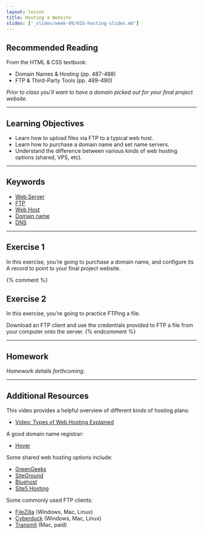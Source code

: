 ```yaml
---
layout: lesson
title: Hosting a Website
slides: ['_slides/week-09/01b-hosting-slides.md']
---
```


## Recommended Reading

From the HTML & CSS textbook:

- Domain Names & Hosting (pp. 487-488)
- FTP & Third-Party Tools (pp. 489-490)

*Prior to class you'll want to have a domain picked out for your final project website.*

---

## Learning Objectives

- Learn how to upload files via FTP to a typical web host.
- Learn how to purchase a domain name and set name servers.
- Understand the difference between various kinds of web hosting options (shared, VPS, etc).

---

## Keywords

- [Web Server](https://developer.mozilla.org/en-US/Learn/What_is_a_web_server)
- [FTP](https://developer.mozilla.org/en-US/Learn/Upload_files_to_a_web_server)
- [Web Host](http://en.wikipedia.org/wiki/Web_hosting_service)
- [Domain name](https://developer.mozilla.org/en-US/docs/Glossary/Domain_name)
- [DNS](http://searchnetworking.techtarget.com/definition/domain-name-system)

---

## Exercise 1

In this exercise, you're going to purchase a domain name, and configure its A record to point to your final project website.

{% comment %}
## Exercise 2

In this exercise, you're going to practice FTPing a file.

Download an FTP client and use the credentials provided to FTP a file from your computer onto the server.
{% endcomment %}

---

## Homework

*Homework details forthcoming.*

---

## Additional Resources

This video provides a helpful overview of different kinds of hosting plans:

- [Video: Types of Web Hosting Explained](https://www.youtube.com/watch?v=n7rzi2hGAzA)

A good domain name registrar:

- [Hover](https://www.hover.com/)

Some shared web hosting options include:

- [GreenGeeks](http://greengeeks.com/)
- [SiteGround](https://www.siteground.com/)
- [Bluehost](http://www.bluehost.com)
- [Site5 Hosting](http://www.site5.com)

Some commonly used FTP clients:

- [FileZilla](https://filezilla-project.org/download.php?show_all=1) (Windows, Mac, Linux)
- [Cyberduck](https://cyberduck.io/?l=en) (Windows, Mac, Linux)
- [Transmit](https://panic.com/transmit/) (Mac, paid)
